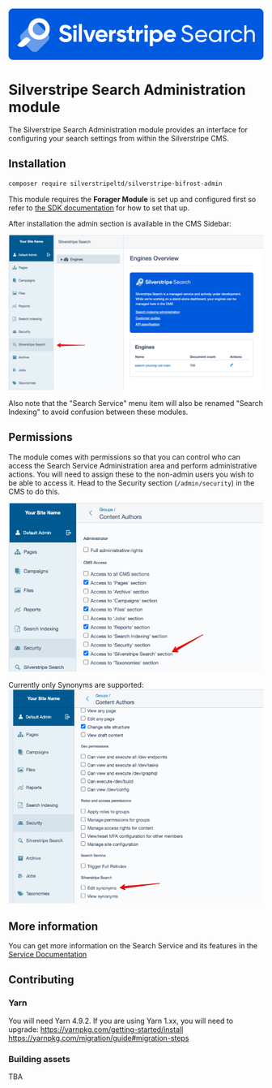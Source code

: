 ![Silverstripe Search](./docs/images/logo.svg)

# Silverstripe Search Administration module

The Silverstripe Search Administration module provides an interface for configuring your search settings from within the Silverstripe CMS.

## Installation

```sh
composer require silverstripeltd/silverstripe-bifrost-admin
```

This module requires the **Forager Module** is set up and configured first so refer to [the SDK documentation](https://github.com/silverstripeltd/silverstripe-search-sdk) for how to set that up.

After installation the admin section is available in the CMS Sidebar:

![Administration screen](./docs/images/admin1.png)

Also note that the "Search Service" menu item will also be renamed "Search Indexing" to avoid confusion between these modules. 

## Permissions

The module comes with permissions so that you can control who can access the Search Service Administration area and perform administrative actions. You will need to assign these to the non-admin users you wish to be able to access it. Head to the Security section (`/admin/security`) in the CMS to do this.

![Available admin section permissions](./docs/images/permissions1.png)

Currently only Synonyms are supported:
![Available synonym permissions](./docs/images/permissions2.png)

## More information

You can get more information on the Search Service and its features in the [Service Documentation](https://search.silverstripe.cloud/resources/guides/index.html)

## Contributing

### Yarn

You will need Yarn 4.9.2. If you are using Yarn 1.xx, you will need to upgrade:
https://yarnpkg.com/getting-started/install
https://yarnpkg.com/migration/guide#migration-steps

### Building assets

TBA
